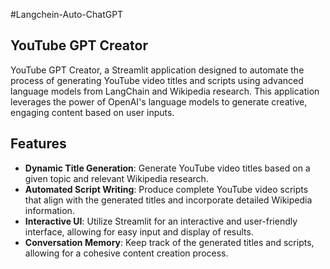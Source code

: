 #Langchein-Auto-ChatGPT
## YouTube GPT Creator

YouTube GPT Creator, a Streamlit application designed to automate the process of generating YouTube video titles and scripts using advanced language models from LangChain and Wikipedia research. This application leverages the power of OpenAI's language models to generate creative, engaging content based on user inputs.

## Features

- **Dynamic Title Generation**: Generate YouTube video titles based on a given topic and relevant Wikipedia research.
- **Automated Script Writing**: Produce complete YouTube video scripts that align with the generated titles and incorporate detailed Wikipedia information.
- **Interactive UI**: Utilize Streamlit for an interactive and user-friendly interface, allowing for easy input and display of results.
- **Conversation Memory**: Keep track of the generated titles and scripts, allowing for a cohesive content creation process.
